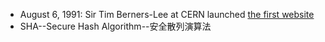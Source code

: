 - August 6, 1991: Sir Tim Berners-Lee at CERN launched [the first website](http://info.cern.ch/hypertext/WWW/TheProject.html)
- SHA--Secure Hash Algorithm--安全散列演算法
